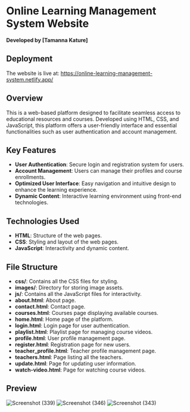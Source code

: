 # Online Learning Management System Website

**Developed by [Tamanna Kature]**

## Deployment
The website is live at: 
https://online-learning-management-system.netlify.app/

## Overview
This is a web-based platform designed to facilitate seamless access to educational resources and courses. Developed using HTML, CSS, and JavaScript, this platform offers a user-friendly interface and essential functionalities such as user authentication and account management.

## Key Features
- **User Authentication**: Secure login and registration system for users.
- **Account Management**: Users can manage their profiles and course enrollments.
- **Optimized User Interface**: Easy navigation and intuitive design to enhance the learning experience.
- **Dynamic Content**: Interactive learning environment using front-end technologies.

## Technologies Used
- **HTML**: Structure of the web pages.
- **CSS**: Styling and layout of the web pages.
- **JavaScript**: Interactivity and dynamic content.

## File Structure
- **css/**: Contains all the CSS files for styling.
- **images/**: Directory for storing image assets.
- **js/**: Contains all the JavaScript files for interactivity.
- **about.html**: About page.
- **contact.html**: Contact page.
- **courses.html**: Courses page displaying available courses.
- **home.html**: Home page of the platform.
- **login.html**: Login page for user authentication.
- **playlist.html**: Playlist page for managing course videos.
- **profile.html**: User profile management page.
- **register.html**: Registration page for new users.
- **teacher_profile.html**: Teacher profile management page.
- **teachers.html**: Page listing all the teachers.
- **update.html**: Page for updating user information.
- **watch-video.html**: Page for watching course videos.

## Preview
![Screenshot (339)](https://github.com/user-attachments/assets/88f8233f-6d91-4e16-834f-7357e63966d2)
![Screenshot (346)](https://github.com/user-attachments/assets/e9d01178-9a47-4d3f-940b-6ee38bce4dce)
![Screenshot (343)](https://github.com/user-attachments/assets/ccaabc20-e617-402c-8070-1b0b574d355d)







